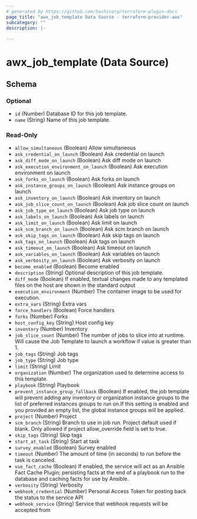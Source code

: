 ```yaml
---
# generated by https://github.com/hashicorp/terraform-plugin-docs
page_title: "awx_job_template Data Source - terraform-provider-awx"
subcategory: ""
description: |-
  
---
```


# awx_job_template (Data Source)





<!-- schema generated by tfplugindocs -->
## Schema

### Optional

- `id` (Number) Database ID for this job template.
- `name` (String) Name of this job template.

### Read-Only

- `allow_simultaneous` (Boolean) Allow simultaneous
- `ask_credential_on_launch` (Boolean) Ask credential on launch
- `ask_diff_mode_on_launch` (Boolean) Ask diff mode on launch
- `ask_execution_environment_on_launch` (Boolean) Ask execution environment on launch
- `ask_forks_on_launch` (Boolean) Ask forks on launch
- `ask_instance_groups_on_launch` (Boolean) Ask instance groups on launch
- `ask_inventory_on_launch` (Boolean) Ask inventory on launch
- `ask_job_slice_count_on_launch` (Boolean) Ask job slice count on launch
- `ask_job_type_on_launch` (Boolean) Ask job type on launch
- `ask_labels_on_launch` (Boolean) Ask labels on launch
- `ask_limit_on_launch` (Boolean) Ask limit on launch
- `ask_scm_branch_on_launch` (Boolean) Ask scm branch on launch
- `ask_skip_tags_on_launch` (Boolean) Ask skip tags on launch
- `ask_tags_on_launch` (Boolean) Ask tags on launch
- `ask_timeout_on_launch` (Boolean) Ask timeout on launch
- `ask_variables_on_launch` (Boolean) Ask variables on launch
- `ask_verbosity_on_launch` (Boolean) Ask verbosity on launch
- `become_enabled` (Boolean) Become enabled
- `description` (String) Optional description of this job template.
- `diff_mode` (Boolean) If enabled, textual changes made to any templated files on the host are shown in the standard output
- `execution_environment` (Number) The container image to be used for execution.
- `extra_vars` (String) Extra vars
- `force_handlers` (Boolean) Force handlers
- `forks` (Number) Forks
- `host_config_key` (String) Host config key
- `inventory` (Number) Inventory
- `job_slice_count` (Number) The number of jobs to slice into at runtime. Will cause the Job Template to launch a workflow if value is greater than 1.
- `job_tags` (String) Job tags
- `job_type` (String) Job type
- `limit` (String) Limit
- `organization` (Number) The organization used to determine access to this template.
- `playbook` (String) Playbook
- `prevent_instance_group_fallback` (Boolean) If enabled, the job template will prevent adding any inventory or organization instance groups to the list of preferred instances groups to run on.If this setting is enabled and you provided an empty list, the global instance groups will be applied.
- `project` (Number) Project
- `scm_branch` (String) Branch to use in job run. Project default used if blank. Only allowed if project allow_override field is set to true.
- `skip_tags` (String) Skip tags
- `start_at_task` (String) Start at task
- `survey_enabled` (Boolean) Survey enabled
- `timeout` (Number) The amount of time (in seconds) to run before the task is canceled.
- `use_fact_cache` (Boolean) If enabled, the service will act as an Ansible Fact Cache Plugin; persisting facts at the end of a playbook run to the database and caching facts for use by Ansible.
- `verbosity` (String) Verbosity
- `webhook_credential` (Number) Personal Access Token for posting back the status to the service API
- `webhook_service` (String) Service that webhook requests will be accepted from


